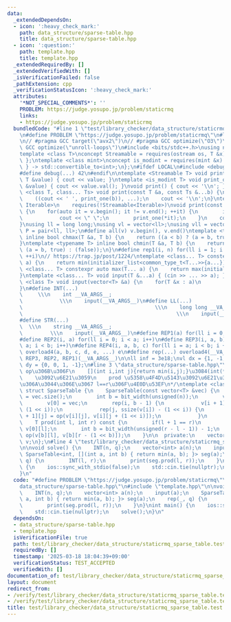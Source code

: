 ```yaml
---
data:
  _extendedDependsOn:
  - icon: ':heavy_check_mark:'
    path: data_structure/sparse-table.hpp
    title: data_structure/sparse-table.hpp
  - icon: ':question:'
    path: template.hpp
    title: template.hpp
  _extendedRequiredBy: []
  _extendedVerifiedWith: []
  _isVerificationFailed: false
  _pathExtension: cpp
  _verificationStatusIcon: ':heavy_check_mark:'
  attributes:
    '*NOT_SPECIAL_COMMENTS*': ''
    PROBLEM: https://judge.yosupo.jp/problem/staticrmq
    links:
    - https://judge.yosupo.jp/problem/staticrmq
  bundledCode: "#line 1 \"test/library_checker/data_structure/staticrmq_sparse_table.test.cpp\"\
    \n#define PROBLEM \"https://judge.yosupo.jp/problem/staticrmq\"\n#line 2 \"template.hpp\"\
    \n// #pragma GCC target(\"avx2\")\n// #pragma GCC optimize(\"O3\")\n// #pragma\
    \ GCC optimize(\"unroll-loops\")\n#include <bits/stdc++.h>\nusing namespace std;\n\
    template <class T>\nconcept Streamable = requires(ostream os, T &x) { os << x;\
    \ };\ntemplate <class mint>\nconcept is_modint = requires(mint &x) {\n    { x.val()\
    \ } -> std::convertible_to<int>;\n};\n#ifdef LOCAL\n#include <debug.hpp>\n#else\n\
    #define debug(...) 42\n#endif\n\ntemplate <Streamable T> void print_one(const\
    \ T &value) { cout << value; }\ntemplate <is_modint T> void print_one(const T\
    \ &value) { cout << value.val(); }\nvoid print() { cout << '\\n'; }\ntemplate\
    \ <class T, class... Ts> void print(const T &a, const Ts &...b) {\n    print_one(a);\n\
    \    ((cout << ' ', print_one(b)), ...);\n    cout << '\\n';\n}\ntemplate <ranges::range\
    \ Iterable>\n    requires(!Streamable<Iterable>)\nvoid print(const Iterable &v)\
    \ {\n    for(auto it = v.begin(); it != v.end(); ++it) {\n        if(it != v.begin())\n\
    \            cout << \" \";\n        print_one(*it);\n    }\n    cout << '\\n';\n\
    }\nusing ll = long long;\nusing vl = vector<ll>;\nusing vll = vector<vl>;\nusing\
    \ P = pair<ll, ll>;\n#define all(v) v.begin(), v.end()\ntemplate <typename T>\
    \ inline bool chmax(T &a, T b) {\n    return ((a < b) ? (a = b, true) : (false));\n\
    }\ntemplate <typename T> inline bool chmin(T &a, T b) {\n    return ((a > b) ?\
    \ (a = b, true) : (false));\n}\n#define rep1(i, n) for(ll i = 1; i <= ((ll)n);\
    \ ++i)\n// https://trap.jp/post/1224/\ntemplate <class... T> constexpr auto min(T...\
    \ a) {\n    return min(initializer_list<common_type_t<T...>>{a...});\n}\ntemplate\
    \ <class... T> constexpr auto max(T... a) {\n    return max(initializer_list<common_type_t<T...>>{a...});\n\
    }\ntemplate <class... T> void input(T &...a) { (cin >> ... >> a); }\ntemplate\
    \ <class T> void input(vector<T> &a) {\n    for(T &x : a)\n        cin >> x;\n\
    }\n#define INT(...)                                                          \
    \     \\\n    int __VA_ARGS__;                                               \
    \            \\\n    input(__VA_ARGS__)\n#define LL(...)                     \
    \                                           \\\n    long long __VA_ARGS__;   \
    \                                                  \\\n    input(__VA_ARGS__)\n\
    #define STR(...)                                                             \
    \  \\\n    string __VA_ARGS__;                                               \
    \         \\\n    input(__VA_ARGS__)\n#define REP1(a) for(ll i = 0; i < a; i++)\n\
    #define REP2(i, a) for(ll i = 0; i < a; i++)\n#define REP3(i, a, b) for(ll i =\
    \ a; i < b; i++)\n#define REP4(i, a, b, c) for(ll i = a; i < b; i += c)\n#define\
    \ overload4(a, b, c, d, e, ...) e\n#define rep(...) overload4(__VA_ARGS__, REP4,\
    \ REP3, REP2, REP1)(__VA_ARGS__)\n\nll inf = 3e18;\nvl dx = {1, -1, 0, 0};\nvl\
    \ dy = {0, 0, 1, -1};\n#line 3 \"data_structure/sparse-table.hpp\"\n/*\n    auto\
    \ op\u306B\u306F\n    [](int i,int j){return min(i,j);}\u3084(int(*)(int,int))min\n\
    \    \u3092\u6E21\u3059\n    prod \u5358\u4F4D\u5143\u3092\u6E21\u3057\u3066\u3044\
    \u306A\u3044\u306E\u3067 l==r\u306F\u4E0D\u53EF\n*/\ntemplate <class T, auto op>\
    \ struct SparseTable {\n    SparseTable(const vector<T> &vec) {\n        int n\
    \ = vec.size();\n        int b = bit_width(unsigned(n));\n        v.resize(b);\n\
    \        v[0] = vec;\n        rep(i, b - 1) {\n            v[i + 1].resize(n -\
    \ (1 << i));\n            rep(j, ssize(v[i]) - (1 << i)) {\n                v[i\
    \ + 1][j] = op(v[i][j], v[i][j + (1 << i)]);\n            }\n        }\n    }\n\
    \    T prod(int l, int r) const {\n        if(l + 1 == r)\n            return\
    \ v[0][l];\n        int b = bit_width(unsigned(r - l - 1)) - 1;\n        return\
    \ op(v[b][l], v[b][r - (1 << b)]);\n    }\n\n  private:\n    vector<vector<T>>\
    \ v;\n};\n#line 4 \"test/library_checker/data_structure/staticrmq_sparse_table.test.cpp\"\
    \n\nvoid solve() {\n    INT(n, q);\n    vector<int> a(n);\n    input(a);\n   \
    \ SparseTable<int, [](int a, int b) { return min(a, b); }> seg(a);\n    rep(_,\
    \ q) {\n        INT(l, r);\n        print(seg.prod(l, r));\n    }\n}\nint main()\
    \ {\n    ios::sync_with_stdio(false);\n    std::cin.tie(nullptr);\n    solve();\n\
    }\n"
  code: "#define PROBLEM \"https://judge.yosupo.jp/problem/staticrmq\"\n#include \"\
    data_structure/sparse-table.hpp\"\n#include \"template.hpp\"\n\nvoid solve() {\n\
    \    INT(n, q);\n    vector<int> a(n);\n    input(a);\n    SparseTable<int, [](int\
    \ a, int b) { return min(a, b); }> seg(a);\n    rep(_, q) {\n        INT(l, r);\n\
    \        print(seg.prod(l, r));\n    }\n}\nint main() {\n    ios::sync_with_stdio(false);\n\
    \    std::cin.tie(nullptr);\n    solve();\n}\n"
  dependsOn:
  - data_structure/sparse-table.hpp
  - template.hpp
  isVerificationFile: true
  path: test/library_checker/data_structure/staticrmq_sparse_table.test.cpp
  requiredBy: []
  timestamp: '2025-03-18 18:04:39+09:00'
  verificationStatus: TEST_ACCEPTED
  verifiedWith: []
documentation_of: test/library_checker/data_structure/staticrmq_sparse_table.test.cpp
layout: document
redirect_from:
- /verify/test/library_checker/data_structure/staticrmq_sparse_table.test.cpp
- /verify/test/library_checker/data_structure/staticrmq_sparse_table.test.cpp.html
title: test/library_checker/data_structure/staticrmq_sparse_table.test.cpp
---
```

